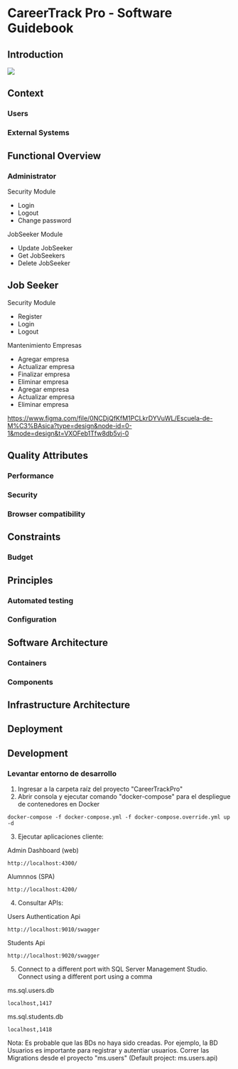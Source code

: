 # CareerTrack Pro - Software Guidebook

## Introduction

![](https://drive.google.com/uc?id=1WkzdFAeVOG7KocJSl7oOvSkv6YS9TxXa_)

## Context

### Users

### External Systems

## Functional Overview

### Administrator

Security Module

- Login
- Logout
- Change password

JobSeeker Module

- Update JobSeeker
- Get JobSeekers
- Delete JobSeeker

## Job Seeker

Security Module

- Register
- Login
- Logout






Mantenimiento Empresas

- Agregar empresa
- Actualizar empresa
- Finalizar empresa
- Eliminar empresa
- Agregar empresa
- Actualizar empresa
- Eliminar empresa


https://www.figma.com/file/0NCDjQfKfM1PCLkrDYVuWL/Escuela-de-M%C3%BAsica?type=design&node-id=0-1&mode=design&t=VXOFeb1Tfw8db5vj-0

## Quality Attributes

### Performance

### Security

### Browser compatibility

## Constraints

### Budget

## Principles

### Automated testing

### Configuration

## Software Architecture

### Containers

### Components

## Infrastructure Architecture

## Deployment

## Development

### Levantar entorno de desarrollo

1. Ingresar a la carpeta raíz del proyecto "CareerTrackPro"
2. Abrir consola y ejecutar comando "docker-compose" para el despliegue de contenedores en Docker

```
docker-compose -f docker-compose.yml -f docker-compose.override.yml up -d
```

3. Ejecutar aplicaciones cliente:

Admin Dashboard (web)

```
http://localhost:4300/
```

Alumnnos (SPA)

```
http://localhost:4200/
```

4. Consultar APIs:

Users Authentication Api

```
http://localhost:9010/swagger
```

Students Api

```
http://localhost:9020/swagger
```

5. Connect to a different port with SQL Server Management Studio. Connect using a different port using a comma

ms.sql.users.db

```
localhost,1417
```

ms.sql.students.db

```
localhost,1418
```

Nota: Es probable que las BDs no haya sido creadas. Por ejemplo, la BD Usuarios es importante para registrar y autentiar usuarios. Correr las Migrations desde el proyecto "ms.users" (Default project: ms.users.api)
